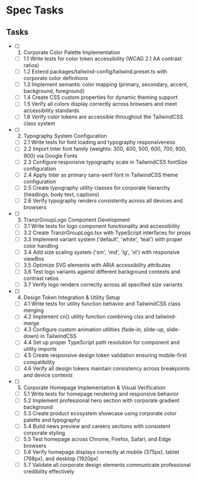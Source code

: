 # Spec Tasks

## Tasks

- [ ] 1. Corporate Color Palette Implementation
  - [ ] 1.1 Write tests for color token accessibility (WCAG 2.1 AA contrast ratios)
  - [ ] 1.2 Extend packages/tailwind-config/tailwind.preset.ts with corporate color definitions
  - [ ] 1.3 Implement semantic color mapping (primary, secondary, accent, background, foreground)
  - [ ] 1.4 Create CSS custom properties for dynamic theming support
  - [ ] 1.5 Verify all colors display correctly across browsers and meet accessibility standards
  - [ ] 1.6 Verify color tokens are accessible throughout the TailwindCSS class system

- [ ] 2. Typography System Configuration
  - [ ] 2.1 Write tests for font loading and typography responsiveness
  - [ ] 2.2 Import Inter font family (weights: 300, 400, 500, 600, 700, 800, 900) via Google Fonts
  - [ ] 2.3 Configure responsive typography scale in TailwindCSS fontSize configuration
  - [ ] 2.4 Apply Inter as primary sans-serif font in TailwindCSS theme configuration
  - [ ] 2.5 Create typography utility classes for corporate hierarchy (headings, body text, captions)
  - [ ] 2.6 Verify typography renders consistently across all devices and browsers

- [ ] 3. TranzrGroupLogo Component Development
  - [ ] 3.1 Write tests for logo component functionality and accessibility
  - [ ] 3.2 Create TranzrGroupLogo.tsx with TypeScript interfaces for props
  - [ ] 3.3 Implement variant system ('default', 'white', 'teal') with proper color handling
  - [ ] 3.4 Add size scaling system ('sm', 'md', 'lg', 'xl') with responsive viewBox
  - [ ] 3.5 Optimize SVG elements with ARIA accessibility attributes
  - [ ] 3.6 Test logo variants against different background contexts and contrast ratios
  - [ ] 3.7 Verify logo renders correctly across all specified size variants

- [ ] 4. Design Token Integration & Utility Setup
  - [ ] 4.1 Write tests for utility function behavior and TailwindCSS class merging
  - [ ] 4.2 Implement cn() utility function combining clsx and tailwind-merge
  - [ ] 4.3 Configure custom animation utilities (fade-in, slide-up, slide-down) in TailwindCSS
  - [ ] 4.4 Set up proper TypeScript path resolution for component and utility imports
  - [ ] 4.5 Create responsive design token validation ensuring mobile-first compatibility
  - [ ] 4.6 Verify all design tokens maintain consistency across breakpoints and device contexts

- [ ] 5. Corporate Homepage Implementation & Visual Verification
  - [ ] 5.1 Write tests for homepage rendering and responsive behavior
  - [ ] 5.2 Implement professional hero section with corporate gradient background
  - [ ] 5.3 Create product ecosystem showcase using corporate color palette and typography
  - [ ] 5.4 Build news preview and careers sections with consistent corporate styling
  - [ ] 5.5 Test homepage across Chrome, Firefox, Safari, and Edge browsers
  - [ ] 5.6 Verify homepage displays correctly at mobile (375px), tablet (768px), and desktop (1920px)
  - [ ] 5.7 Validate all corporate design elements communicate professional credibility effectively
